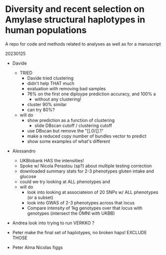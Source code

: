 # Diversity and recent selection on Amylase structural haplotypes in human populations

A repo for code and methods related to analyses as well as for a manuscript



20230125

- Davide
    - TRIED
        - Davide tried clustering
        - didn't help THAT much
        - evaluation with removing bad samples
        - 76% on the first one diploype prediction accuracy, and 100%  a
            - without any clustering!
        - cluster 90% similar
        - can try 80%?
    - will do
        - show prediction as a function of clustering
            - slide DBscan cutoff / clustering cutoff
        - use DBscan but remove the "[].0/[].1"
        - make a reduced copy number of bundles vector to predict
        - show some examples of what's different
- Alessandro
    - UKBIobank HAS the intensities!
    - Spoke w/ Nicola Perastou (sp?) about multiple testing correction
    - downloaded summary stats for 2-3 phenotypes gluten intake and glucose 
    - could we try looking at ALL phenotypes and 
    - will do
        - look into looking at associateion of 20 SNPs w/ ALL phenotypes (or a subset)
        - look into GWAS of 2-3 phenotypes across that locus
        - Compare intensity of 1kg genotypes over that locus with genotypes (intersect the OMNI with UKBB)

- Andrea look into trying to run VERKKO ?
- Peter make the final set of haplotypes, no broken haps! EXCLUDE THOSE
- Peter Alma Nicolas figgs



